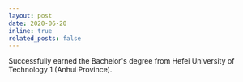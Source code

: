 ```yaml
---
layout: post
date: 2020-06-20
inline: true
related_posts: false
---
```


Successfully earned the Bachelor's degree from Hefei University of Technology  1 (Anhui Province).
